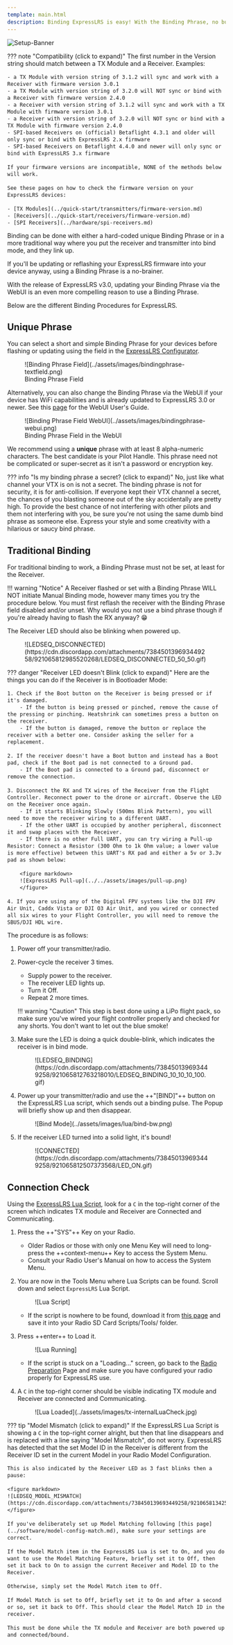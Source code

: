 ```yaml
---
template: main.html
description: Binding ExpressLRS is easy! With the Binding Phrase, no button presses are needed! Manual Binding is also available if pressing buttons is your thing.
---
```


![Setup-Banner](https://raw.githubusercontent.com/ExpressLRS/ExpressLRS-Hardware/master/img/quick-start.png)

??? note "Compatibility (click to expand)"
    The first number in the Version string should match between a TX Module and a Receiver. Examples:

    - a TX Module with version string of 3.1.2 will sync and work with a Receiver with firmware version 3.0.1
    - a TX Module with version string of 3.2.0 will NOT sync or bind with a Receiver with firmware version 2.4.0
    - a Receiver with version string of 3.1.2 will sync and work with a TX Module with firmware version 3.0.1
    - a Receiver with version string of 3.2.0 will NOT sync or bind with a TX Module with firmware version 2.4.0
    - SPI-based Receivers on (official) Betaflight 4.3.1 and older will only sync or bind with ExpressLRS 2.x firmware
    - SPI-based Receivers on Betaflight 4.4.0 and newer will only sync or bind with ExpressLRS 3.x firmware

    If your firmware versions are incompatible, NONE of the methods below will work. 

    See these pages on how to check the firmware version on your ExpressLRS devices:

    - [TX Modules](../quick-start/transmitters/firmware-version.md)
    - [Receivers](../quick-start/receivers/firmware-version.md)
    - [SPI Receivers](../hardware/spi-receivers.md)

Binding can be done with either a hard-coded unique Binding Phrase or in a more traditional way where you put the receiver and transmitter into bind mode, and they link up.

If you'll be updating or reflashing your ExpressLRS firmware into your device anyway, using a Binding Phrase is a no-brainer. 

With the release of ExpressLRS v3.0, updating your Binding Phrase via the WebUI is an even more compelling reason to use a Binding Phrase.

Below are the different Binding Procedures for ExpressLRS.

## Unique Phrase
You can select a short and simple Binding Phrase for your devices before flashing or updating using the field in the [ExpressLRS Configurator](installing-configurator.md).

<figure markdown>
![Binding Phrase Field](../assets/images/bindingphrase-textfield.png)
<figcaption>Binding Phrase Field</figcaption>
</figure>

Alternatively, you can also change the Binding Phrase via the WebUI if your device has WiFi capabilities and is already updated to ExpressLRS 3.0 or newer. See this [page](webui.md) for the WebUI User's Guide.

<figure markdown>
![Binding Phrase Field WebUI](../assets/images/bindingphrase-webui.png)
<figcaption>Binding Phrase Field in the WebUI</figcaption>
</figure>

We recommend using a **unique** phrase with at least 8 alpha-numeric characters. The best candidate is your Pilot Handle. This phrase need not be complicated or super-secret as it isn't a password or encryption key. 

??? info "Is my binding phrase a secret? (click to expand)"
    No, just like what channel your VTX is on is not a secret. The binding phrase is not for security, it is for anti-collision. If everyone kept their VTX channel a secret, the chances of you blasting someone out of the sky accidentally are pretty high. To provide the best chance of not interfering with other pilots and them not interfering with you, be sure you're not using the same dumb bind phrase as someone else. Express your style and some creativity with a hilarious or saucy bind phrase.

## Traditional Binding

For traditional binding to work, a Binding Phrase must not be set, at least for the Receiver.

!!! warning "Notice"
    A Receiver flashed or set with a Binding Phrase WILL NOT initiate Manual Binding mode, however many times you try the procedure below. You must first reflash the receiver with the Binding Phrase field disabled and/or unset. Why would you not use a bind phrase though if you're already having to flash the RX anyway? :grin:

The Receiver LED should also be blinking when powered up.

<figure markdown>
![LEDSEQ_DISCONNECTED](https://cdn.discordapp.com/attachments/738450139693449258/921065812985520268/LEDSEQ_DISCONNECTED_50_50.gif)
</figure>

??? danger "Receiver LED doesn't Blink (click to expand)"
    Here are the things you can do if the Receiver is in Bootloader Mode:

    1. Check if the Boot button on the Receiver is being pressed or if it's damaged.
        - If the button is being pressed or pinched, remove the cause of the pressing or pinching. Heatshrink can sometimes press a button on the receiver.
        - If the button is damaged, remove the button or replace the receiver with a better one. Consider asking the seller for a replacement.

    2. If the receiver doesn't have a Boot button and instead has a Boot pad, check if the Boot pad is not connected to a Ground pad. 
        - If the Boot pad is connected to a Ground pad, disconnect or remove the connection.

    3. Disconnect the RX and TX wires of the Receiver from the Flight Controller. Reconnect power to the drone or aircraft. Observe the LED on the Receiver once again.
        - If it starts Blinking Slowly (500ms Blink Pattern), you will need to move the receiver wiring to a different UART.
        - If the other UART is occupied by another peripheral, disconnect it and swap places with the Receiver.
        - If there is no other Full UART, you can try wiring a Pull-up Resistor: Connect a Resistor (300 Ohm to 1k Ohm value; a lower value is more effective) between this UART's RX pad and either a 5v or 3.3v pad as shown below:        

        <figure markdown>
        ![ExpressLRS Pull-up](../../assets/images/pull-up.png)
        </figure>

    4. If you are using any of the Digital FPV systems like the DJI FPV Air Unit, Caddx Vista or DJI O3 Air Unit, and you wired or connected all six wires to your Flight Controller, you will need to remove the SBUS/DJI HDL wire.

The procedure is as follows:

1. Power off your transmitter/radio.
2. Power-cycle the receiver 3 times. 
    - Supply power to the receiver.
    - The receiver LED lights up.
    - Turn it Off.
    - Repeat 2 more times.

    !!! warning "Caution"
        This step is best done using a LiPo flight pack, so make sure you've wired your flight controller properly and checked for any shorts. You don't want to let out the blue smoke!

3. Make sure the LED is doing a quick double-blink, which indicates the receiver is in bind mode.

    <figure markdown>
    ![LEDSEQ_BINDING](https://cdn.discordapp.com/attachments/738450139693449258/921065812763218010/LEDSEQ_BINDING_10_10_10_100.gif)
    </figure>

4. Power up your transmitter/radio and use the ++"[BIND]"++ button on the ExpressLRS Lua script, which sends out a binding pulse. The Popup will briefly show up and then disappear.

    <figure markdown>
    ![Bind Mode](../assets/images/lua/bind-bw.png)
    </figure>

5. If the receiver LED turned into a solid light, it's bound!

    <figure markdown>
    ![CONNECTED](https://cdn.discordapp.com/attachments/738450139693449258/921065812507373568/LED_ON.gif)
    </figure>

## Connection Check

Using the [ExpressLRS Lua Script](transmitters/lua-howto.md), look for a `C` in the top-right corner of the screen which indicates TX module and Receiver are Connected and Communicating.

1. Press the ++"SYS"++ Key on your Radio.
    - Older Radios or those with only one Menu Key will need to long-press the ++context-menu++ Key to access the System Menu.
    - Consult your Radio User's Manual on how to access the System Menu.

2. You are now in the Tools Menu where Lua Scripts can be found. Scroll down and select `ExpressLRS` Lua Script.

    <figure markdown>
    ![Lua Script]
    </figure>

    - If the script is nowhere to be found, download it from [this page](transmitters/lua-howto.md) and save it into your Radio SD Card Scripts/Tools/ folder.

3. Press ++enter++ to Load it.
            
    <figure markdown >
    ![Lua Running]
    </figure> 

    - If the script is stuck on a "Loading..." screen, go back to the [Radio Preparation](transmitters/tx-prep.md) Page and make sure you have configured your radio properly for ExpressLRS use.

4. A `C` in the top-right corner should be visible indicating TX module and Receiver are connected and Communicating.

    <figure markdown>
    ![Lua Loaded](../assets/images/tx-internalLuaCheck.jpg)
    </figure>

??? tip "Model Mismatch (click to expand)"
    If the ExpressLRS Lua Script is showing a `C` in the top-right corner alright, but then that line disappears and is replaced with a line saying "Model Mismatch", do not worry. ExpressLRS has detected that the set Model ID in the Receiver is different from the Receiver ID set in the current Model in your Radio Model Configuration.

    This is also indicated by the Receiver LED as 3 fast blinks then a pause:
    
    <figure markdown>
    ![LEDSEQ_MODEL_MISMATCH](https://cdn.discordapp.com/attachments/738450139693449258/921065813425934446/LEDSEQ_MODEL_MISMATCH_10_10_10_10_10_100.gif)
    </figure>

    If you've deliberately set up Model Matching following [this page](../software/model-config-match.md), make sure your settings are correct.

    If the Model Match item in the ExpressLRS Lua is set to On, and you do want to use the Model Matching Feature, briefly set it to Off, then set it back to On to assign the current Receiver and Model ID to the Receiver.

    Otherwise, simply set the Model Match item to Off.

    If Model Match is set to Off, briefly set it to On and after a second or so, set it back to Off. This should clear the Model Match ID in the receiver.

    This must be done while the TX module and Receiver are both powered up and connected/bound.

[Lua Script]: ../assets/images/lua1.jpg
[Lua Running]: ../assets/images/lua/config-bw.png

